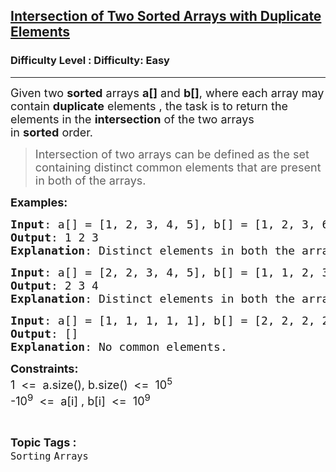 <h2><a href="https://www.geeksforgeeks.org/problems/intersection-of-two-sorted-arrays-with-duplicate-elements/1?page=2&category=Arrays&status=unsolved,attempted&sortBy=accuracy">Intersection of Two Sorted Arrays with Duplicate Elements</a></h2><h3>Difficulty Level : Difficulty: Easy</h3><hr><div class="problems_problem_content__Xm_eO"><p><span style="font-size: 18px;">Given two&nbsp;<strong>sorted</strong>&nbsp;arrays&nbsp;<strong>a[]</strong>&nbsp;and&nbsp;<strong>b[]</strong>, where each array may contain&nbsp;<strong>duplicate</strong>&nbsp;elements , the task is to return the elements in the&nbsp;<strong>intersection</strong>&nbsp;of the two arrays in&nbsp;<strong>sorted</strong>&nbsp;order.</span></p>
<blockquote><span style="font-size: 18px;">Intersection of two arrays can be defined as the set containing distinct common elements that are present in both of the arrays.</span></blockquote>
<p><span style="font-size: 18px;"><strong>Examples:</strong></span></p>
<pre><span style="font-size: 18px;"><strong>Input</strong>: a[] = [1, 2, 3, 4, 5], b[] = [1, 2, 3, 6, 7]</span><br><span style="font-size: 18px;"><strong>Output</strong>: 1 2 3</span><br><span style="font-size: 18px;"><strong>Explanation</strong>: Distinct elements in both the arrays are: 1 2 3.</span></pre>
<pre><span style="font-size: 18px;"><strong>Input</strong>: a[] = [2, 2, 3, 4, 5], b[] = [1, 1, 2, 3, 4]
<strong>Output</strong>: 2 3 4
<strong>Explanation</strong>: Distinct elements in both the arrays are: 2 3 4.</span></pre>
<pre><span style="font-size: 18px;"><strong>Input</strong>: a[] = [1, 1, 1, 1, 1], b[] = [2, 2, 2, 2, 2]
<strong>Output</strong>: []
<strong>Explanation</strong>: No common elements.</span></pre>
<p><span style="font-size: 18px;"><strong>Constraints:</strong><br>1&nbsp; &lt;=&nbsp; a.size(), b.size()&nbsp; &lt;=&nbsp; 10<sup>5</sup><br>-10<sup>9</sup>&nbsp; &lt;=&nbsp; a[i] , b[i]&nbsp; &lt;=&nbsp; 10<sup>9</sup></span></p></div><br><p><span style=font-size:18px><strong>Topic Tags : </strong><br><code>Sorting</code>&nbsp;<code>Arrays</code>&nbsp;